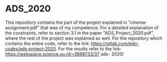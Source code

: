 # ADS_2020

This repository contains the part of the project explained in "cinema-assignment.pdf" that was of my competence. For a detailed explanation of the constraints, refer to section 3.1 in the paper "ADS_Project_2020.pdf",
where the rest of the project was explained as well. For the repository which contains the entire code, refer to the link: https://gitlab.com/edo-codes/ads-project-2020.
For the results refer to the link: https://webspace.science.uu.nl/~3898733/37 ads- 2020/
